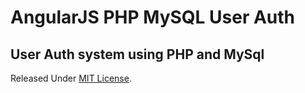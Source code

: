 # AngularJS PHP MySQL User Auth

## User Auth system using PHP and MySql

Released Under [MIT License](https://github.com/frozonfreak/angularjs_php_mysql_userauth/blob/master/LICENSE).
